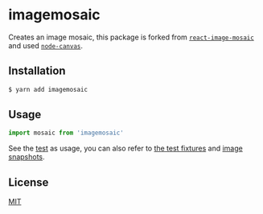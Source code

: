# imagemosaic

Creates an image mosaic,
this package is forked from [`react-image-mosaic`](https://github.com/thejsn/react-image-mosaic) and used [`node-canvas`](https://github.com/Automattic/node-canvas).

## Installation

```bash
$ yarn add imagemosaic
```

## Usage

```js
import mosaic from 'imagemosaic'
```

See the [test](src/__tests__/index.spec.js) as usage, you can also refer to [the test fixtures](src/__tests__/) and [image snapshots](src/__tests__/__image_snapshots).

## License

[MIT](LICENSE.md)
